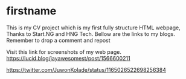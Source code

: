 
# firstname

This is my CV project which is my first fully structure HTML webpage, Thanks to Start.NG and HNG Tech. Bellow are the links to my blogs. Remember to drop a comment and repost

Visit this link for screenshots of my web page. https://lucid.blog/jayawesomest/post/1566600211

https://twitter.com/JuwonKolade/status/1165026522698256384
